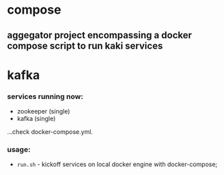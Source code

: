 # compose
## aggegator project encompassing a docker compose script to run kaki services

# kafka
### services running now:
- zookeeper (single)
- kafka (single)

...check docker-compose.yml.

### usage:

- ``` run.sh ``` - kickoff services on local docker engine with docker-compose;
